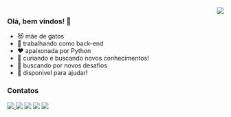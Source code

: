

<img  align=right src="https://github-readme-stats.vercel.app/api?username=vanessanunes&count_private=true&show_icons=true&include_all_commits=true&theme=monokai">

### Olá, bem vindos! 👋
- :heart_eyes_cat: mãe de gatos
- 🔭 trabalhando como back-end
- :heart:	apaixonada por Python
- 🌱 curiando e buscando novos conhecimentos!
- :brain:	buscando por novos desafios
- 👯 disponivel para ajudar!



### Contatos

<a href="https://www.linkedin.com/in/vanessa-santana-nunes-pereira-5460ba97/"><img src="https://img.shields.io/badge/LinkedIn-0077B5?style=for-the-badge&logo=linkedin&logoColor=white" /> </a> <a maito="dev.vanessanunes@gmail.com"><img src="https://img.shields.io/badge/Gmail-D14836?style=for-the-badge&logo=gmail&logoColor=white" /> </a> <a href="https://www.hackerrank.com/vanessanunes"><img src="https://img.shields.io/badge/-Hackerrank-2EC866?style=for-the-badge&logo=HackerRank&logoColor=white" /></a> <a href="https://www.codewars.com/users/vanessanunes"><img src="https://img.shields.io/badge/Codewars-B1361E?style=for-the-badge&logo=Codewars&logoColor=white" /></a> <a href="https://pt.stackoverflow.com/users/27884/vanessa-nunes"><img src="https://img.shields.io/badge/Stack_Overflow-FE7A16?style=for-the-badge&logo=stack-overflow&logoColor=white" /></a>


<!--
### Stats

[![Anurag's GitHub stats](https://github-readme-stats.vercel.app/api?username=vanessanunes&count_private=true&show_icons=true&include_all_commits=true&theme=monokai)](https://github.com/anuraghazra/github-readme-stats)
[![Top Langs](https://github-readme-stats.vercel.app/api/top-langs/?username=vanessanunes&layout=compact&theme=monokai)](https://github.com/anuraghazra/github-readme-stats)
-->


<!--
**vanessanunes/vanessanunes** is a ✨ _special_ ✨ repository because its `README.md` (this file) appears on your GitHub profile.

Here are some ideas to get you started:

- 🔭 I’m currently working on ...
- 🌱 I’m currently learning ...
- 👯 I’m looking to collaborate on ...
- 🤔 I’m looking for help with ...
- 💬 Ask me about ...
- 📫 How to reach me: ...
- 😄 Pronouns: ...
- ⚡ Fun fact: ...
-->
